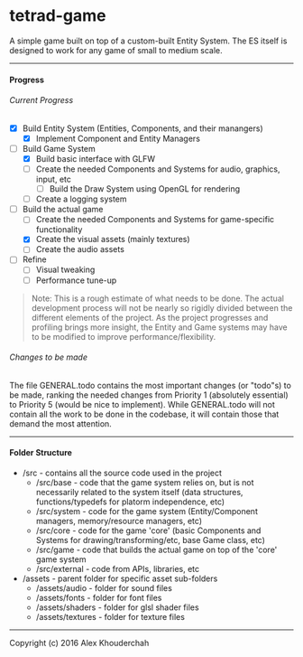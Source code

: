 # tetrad-game
A simple game built on top of a custom-built Entity System. The ES itself is designed to work for any game of small to medium scale.
***

#### Progress
###### Current Progress
- [x] Build Entity System (Entities, Components, and their manangers)
    - [x] Implement Component and Entity Managers
- [ ] Build Game System
    - [x] Build basic interface with GLFW
    - [ ] Create the needed Components and Systems for audio, graphics, input, etc
	    -[ ] Build the Draw System using OpenGL for rendering
    - [ ] Create a logging system
- [ ] Build the actual game
    - [ ] Create the needed Components and Systems for game-specific functionality
    - [x] Create the visual assets (mainly textures)
    - [ ] Create the audio assets
- [ ] Refine
    - [ ] Visual tweaking
    - [ ] Performance tune-up

> Note: This is a rough estimate of what needs to be done. The actual development process will not be nearly so rigidly divided between the different elements of the project. As the project progresses and profiling brings more insight, the Entity and Game systems may have to be modified to improve performance/flexibility.

###### Changes to be made
The file GENERAL.todo contains the most important changes (or "todo"s) to be made, ranking the needed changes from Priority 1 (absolutely essential) to Priority 5 (would be nice to implement). While GENERAL.todo will not contain all the work to be done in the codebase, it will contain those that demand the most attention.
***


#### Folder Structure
* /src - contains all the source code used in the project
    * /src/base - code that the game system relies on, but is not necessarily related to the system itself (data structures, functions/typedefs for platorm independence, etc)
    * /src/system - code for the game system (Entity/Component managers, memory/resource managers, etc)
	* /src/core - code for the game 'core' (basic Components and Systems for drawing/transforming/etc, base Game class, etc)
    * /src/game - code that builds the actual game on top of the 'core' game system
    * /src/external - code from APIs, libraries, etc
* /assets - parent folder for specific asset sub-folders
    * /assets/audio - folder for sound files
	* /assets/fonts - folder for font files
	* /assets/shaders - folder for glsl shader files
    * /assets/textures - folder for texture files

***

Copyright (c) 2016 Alex Khouderchah

